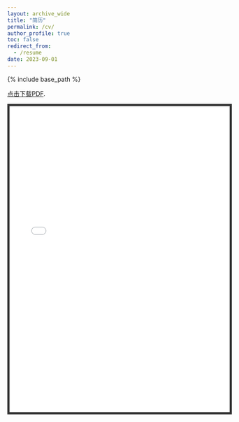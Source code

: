```yaml
---
layout: archive_wide
title: "简历"
permalink: /cv/
author_profile: true
toc: false
redirect_from:
  - /resume
date: 2023-09-01
---
```


{% include base_path %}

[点击下载PDF](/files/cv.pdf). 

<iframe src="/files/cv.pdf" width="100%" height="700" marginwidth="0" marginheight="0" style="border:5px solid #333333"></iframe>


